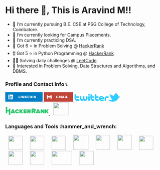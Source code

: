 # Hi there 👋, This is Aravind M‼️
- 🌱 I’m currently pursuing B.E. CSE at PSG College of Technology, Coimbatore.
- 🔭 I’m currently looking for Campus Placements.
- 🎯 I’m currently practicing DSA.
- 🏅 Got 6 ⭐ in Problem Solving @ <a href="https://www.hackerrank.com/aravindkrisna">HackerRank</a>
- 🎖️ Got 5 ⭐ in Python Programming @ <a href="https://www.hackerrank.com/aravindkrisna">HackerRank</a>
- 🧑‍💻 Solving daily challenges @ <a href="https://leetcode.com/aravindkrisna">LeetCode</a>
- 🤔 Interested in Problem Solving, Data Structures and Algorithms, and DBMS.

### Profile and Contact Info 📞
<a href="https://www.linkedin.com/in/aravind-m-252002/" target="_blank"> <img height="30" src="icons/p1.svg"/> </a>
<a href="mailto:aravindkrisna@gmail.com" target="_blank"> <img height="30" src="icons/p2.svg"/> </a>
<a href="https://twitter.com/Aravind74890053" target="_blank"> <img height="27" src="icons/p3.png"/> </a>
<a href="https://www.hackerrank.com/aravindkrisna" target="_blank"> <img height="27" src="icons/p4.png"/> </a>
<a href="https://www.leetcode.com/aravindkrisna"><img src="https://leetcode.com/static/images/LeetCode_logo_rvs.png" width="50" height="40" hspace="10"></a>


<h3>Languages and Tools :hammer_and_wrench:</h3>
<p>
<img width="45" height="45" hspace="10" src="https://cdn.worldvectorlogo.com/logos/python-5.svg"/>
<img width="45" height="45" hspace="10" src="https://www.vectorlogo.zone/logos/java/java-icon.svg"/>
<img width="45" height="45" hspace="10" src="https://cdn.icon-icons.com/icons2/2415/PNG/512/c_original_logo_icon_146611.png"/>
<img width="48" height="48" hspace="10" src="https://upload.wikimedia.org/wikipedia/commons/thumb/0/00/HTML5_logo_black.svg/1200px-HTML5_logo_black.svg.png"/>
   <img width="45" height="48" hspace="10" src="https://upload.wikimedia.org/wikipedia/commons/thumb/d/d5/CSS3_logo_and_wordmark.svg/1200px-CSS3_logo_and_wordmark.svg.png"/>
  <img width="45" height="48" hspace="10" src="https://upload.wikimedia.org/wikipedia/commons/thumb/b/ba/Javascript_badge.svg/1200px-Javascript_badge.svg.png"/>
 <img width="45" height="45" hspace="10" src="https://upload.wikimedia.org/wikipedia/commons/thumb/2/2d/Visual_Studio_Code_1.18_icon.svg/1200px-Visual_Studio_Code_1.18_icon.svg.png"/>
  <img width="45" height="45" hspace="10" src="https://cdn.worldvectorlogo.com/logos/sublime-text.svg"/>
  <img width="45" height="45" hspace="10" src="https://upload.wikimedia.org/wikipedia/commons/thumb/9/95/Android_Studio_Icon_3.6.svg/1900px-Android_Studio_Icon_3.6.svg.png"/>
  <img width="65" height="45" hspace="10" src="https://download.logo.wine/logo/NetBeans/NetBeans-Logo.wine.png"/>
  <img width="45" height="45" hspace="10" src="https://colab.research.google.com/img/colab_favicon_256px.png"/>
</p>
